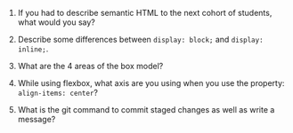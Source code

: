 1. If you had to describe semantic HTML to the next cohort of students, what would you say?

<!-- Semantic HTML provides structure and meaning to a web page but the main focus is not on appearance or style. I like to think of it as the skeleton of a web page. -->

2. Describe some differences between ```display: block;``` and ```display: inline;```.

<!-- Using display: block will create a box that starts on its own line below any previous content.

    Using display: inline will create a box that flows with and essentially acts like text. You can create a box that is within a line of text. 
-->

3. What are the 4 areas of the box model?

<!-- Margin, Border, Padding, Content -->

4. While using flexbox, what axis are you using when you use the property: ```align-items: center```?

<!-- align-items: center center the items accross the cross-axis -->

5. What is the git command to commit staged changes as well as write a message? 

<!-- git commit -m "This is a message" -->